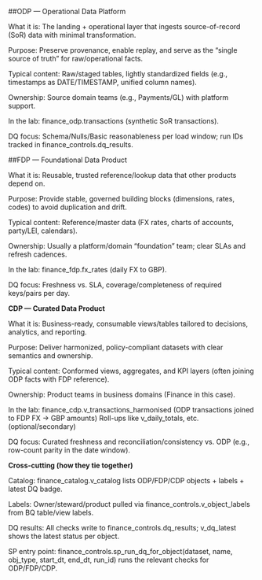 ##ODP — Operational Data Platform

What it is: The landing + operational layer that ingests source-of-record (SoR) data with minimal transformation.

Purpose: Preserve provenance, enable replay, and serve as the “single source of truth” for raw/operational facts.

Typical content: Raw/staged tables, lightly standardized fields (e.g., timestamps as DATE/TIMESTAMP, unified column names).

Ownership: Source domain teams (e.g., Payments/GL) with platform support.

In the lab: finance_odp.transactions (synthetic SoR transactions).

DQ focus: Schema/Nulls/Basic reasonableness per load window; run IDs tracked in finance_controls.dq_results.


##FDP — Foundational Data Product

What it is: Reusable, trusted reference/lookup data that other products depend on.

Purpose: Provide stable, governed building blocks (dimensions, rates, codes) to avoid duplication and drift.

Typical content: Reference/master data (FX rates, charts of accounts, party/LEI, calendars).

Ownership: Usually a platform/domain “foundation” team; clear SLAs and refresh cadences.

In the lab: finance_fdp.fx_rates (daily FX to GBP).

DQ focus: Freshness vs. SLA, coverage/completeness of required keys/pairs per day.


**CDP — Curated Data Product**

What it is: Business-ready, consumable views/tables tailored to decisions, analytics, and reporting.

Purpose: Deliver harmonized, policy-compliant datasets with clear semantics and ownership.

Typical content: Conformed views, aggregates, and KPI layers (often joining ODP facts with FDP reference).

Ownership: Product teams in business domains (Finance in this case).

In the lab: 
finance_cdp.v_transactions_harmonised (ODP transactions joined to FDP FX → GBP amounts)
Roll-ups like v_daily_totals, etc. (optional/secondary)

DQ focus: Curated freshness and reconciliation/consistency vs. ODP (e.g., row-count parity in the date window).


**Cross-cutting (how they tie together)**

Catalog: finance_catalog.v_catalog lists ODP/FDP/CDP objects + labels + latest DQ badge.

Labels: Owner/steward/product pulled via finance_controls.v_object_labels from BQ table/view labels.

DQ results: All checks write to finance_controls.dq_results; v_dq_latest shows the latest status per object.

SP entry point: finance_controls.sp_run_dq_for_object(dataset, name, obj_type, start_dt, end_dt, run_id) runs the relevant checks for ODP/FDP/CDP.
